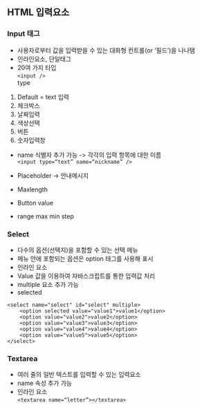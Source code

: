 ## HTML 입력요소

### Input 태그 
* 사용자로부터 값을 입력받을 수 있는 대화형 컨트롤(or ‘필드’)을 나나탬
* 인라인요소, 단일태그 
* 20여 가지 타입  
`<input />`  
type
1. Default = text 입력  
2. 체크박스  
3. 날짜입력  
4. 색상선택  
5. 버튼  
6. 숫자입력창  

- name 식별자 추가 가능 -> 각각의 입력 항목에 대한 이름  
`<input type=“text” name=“nickname” />`  

- Placeholder -> 안내메시지
- Maxlength 
- Button value
- range max min step 

### Select 
- 다수의 옵션(선택지)을 포함할 수 있는 선택 메뉴
- 메뉴 안에 포함되는 옵션은 option 태그를 사용해 표시 
- 인라인 요소
- Value 값을 이용하여 자바스크립트를 통한 입력값 처리 
- multiple 요소 추가 가능 
- selected  
```
<select name="select" id="select" multiple>
    <option selected value="value1">value1</option>
    <option value="value2">value2</option>
    <option value="value3">value3</option>
    <option value="value4">value4</option>
    <option value="value5">value5</option>
</select>
```

### Textarea
- 여러 줄의 일반 텍스트를 입력할 수 있는 입력요소
- name 속성 추가 가능 
- 인라인 요소  
`<textarea name=“letter”></textarea>`
